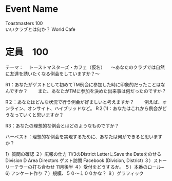 # Event Name
  
Toastmasters 100  
いいクラブとは何か？ World Cafe  

# 定員　100

テーマ：
　トーストマスターズ・カフェ（仮名）
　〜あなたのクラブでは自然に友達を誘いたくなる例会をしていますか？〜

R1：あなたがゲストとして初めてTM例会に参加した時に印象的だったことはなんですか？
　　また、あなたがTMに参加を決めた出来事は何だったのですか？

R２：あなたはどんな状況で行う例会が好ましいと考えますか？
　　例えば、オンライン、オンサイト、ハイブリッドなど。
R２(1)：あなたはこれから例会がどうなっていくと思いますか？


R3：あなたの理想的な例会とはどのようなものですか？

ハーベスト：理想的な例会を実現するために、あなたは何ができると思いますか？


1）質問の確認
２）広報の仕方
    11/3のDistrict LetterにSave the Dateをのせる
    Division D Area Directors
    ゲスト訪問
    Facebook (Division, District)
３）ストーリーテラーの打ち合わせ
    11月後半
４）受付をどうするか。
５）本番のロール~
6)
アンケート作り
７）規模、５０〜１００かな？
８）グラフィック
